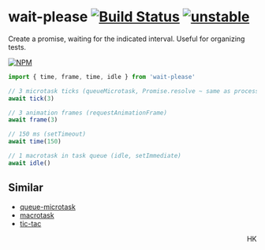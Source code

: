 # wait-please [![Build Status](https://travis-ci.org/dy/wait-please.svg?branch=master)](https://travis-ci.org/dy/wait-please) [![unstable](https://img.shields.io/badge/stability-experimental-yellow.svg)](http://github.com/badges/stability-badges)

Create a promise, waiting for the indicated interval. Useful for organizing tests.

[![NPM](https://nodei.co/npm/wait-please.png?downloads=false&downloadRank=false&stars=false)](https://nodei.co/npm/wait-please/)

```js
import { time, frame, time, idle } from 'wait-please'

// 3 microtask ticks (queueMicrotask, Promise.resolve ~ same as process.nextTick)
await tick(3)

// 3 animation frames (requestAnimationFrame)
await frame(3)

// 150 ms (setTimeout)
await time(150)

// 1 macrotask in task queue (idle, setImmediate)
await idle()
```

## Similar

* [queue-microtask](https://github.com/feross/queue-microtask)
* [macrotask](https://ghub.io/macrotask)
* [tic-tac](https://www.npmjs.com/package/tic-tac)

<p align="right">HK</p>
